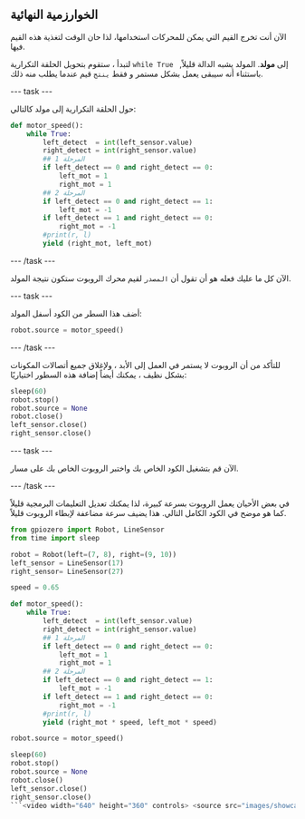 ## الخوارزمية النهائية

الآن أنت تخرج القيم التي يمكن للمحركات استخدامها، لذا حان الوقت لتغذية هذه القيم فيها.

لتبدأ ، ستقوم بتحويل الحلقة التكرارية `while True ` إلى **مولد**. المولد يشبه الدالة قليلاً, باستثناء أنه سيبقى يعمل بشكل مستمر و فقط `ينتج` قيم عندما يطلب منه ذلك.

\--- task \---

حول الحلقة التكرارية إلى مولد كالتالي:

```python
def motor_speed():
    while True:
        left_detect  = int(left_sensor.value)
        right_detect = int(right_sensor.value)
        ## المرحلة 1
        if left_detect == 0 and right_detect == 0:
            left_mot = 1
            right_mot = 1
        ## المرحلة 2
        if left_detect == 0 and right_detect == 1:
            left_mot = -1
        if left_detect == 1 and right_detect == 0:
            right_mot = -1
        #print(r, l)
        yield (right_mot, left_mot)
```

\--- /task \---

الآن كل ما عليك فعله هو أن تقول أن `المصدر` لقيم محرك الروبوت ستكون نتيجة المولد.

\--- task \---

أضف هذا السطر من الكود أسفل المولد:

```python
robot.source = motor_speed()
```

\--- /task \---

للتأكد من أن الروبوت لا يستمر في العمل إلى الأبد ، ولإغلاق جميع أتصالات المكونات بشكل نظيف ، يمكنك أيضاً إضافة هذه السطور اختياريًا:

```python
sleep(60)
robot.stop()
robot.source = None
robot.close()
left_sensor.close()
right_sensor.close()
```

\--- task \---

الآن قم بتشغيل الكود الخاص بك واختبر الروبوت الخاص بك على مسار.

\--- /task \---

في بعض الأحيان يعمل الروبوت بسرعة كبيرة، لذا يمكنك تعديل التعليمات البرمجية قليلاً كما هو موضح في الكود الكامل التالي. هذا يضيف سرعة مضاعفة لإبطاء الروبوت قليلاً.

```python
from gpiozero import Robot, LineSensor
from time import sleep

robot = Robot(left=(7, 8), right=(9, 10)) 
left_sensor = LineSensor(17)
right_sensor= LineSensor(27)

speed = 0.65

def motor_speed():
    while True:
        left_detect  = int(left_sensor.value)
        right_detect = int(right_sensor.value)
        ## المرحلة 1
        if left_detect == 0 and right_detect == 0:
            left_mot = 1
            right_mot = 1
        ## المرحلة 2
        if left_detect == 0 and right_detect == 1:
            left_mot = -1
        if left_detect == 1 and right_detect == 0:
            right_mot = -1
        #print(r, l)
        yield (right_mot * speed, left_mot * speed)

robot.source = motor_speed()

sleep(60)
robot.stop()
robot.source = None
robot.close()
left_sensor.close()
right_sensor.close()
```<video width="640" height="360" controls> <source src="images/showcase.webm" type="video/webm"> لا يدعم متصفحك فيديو WebM ، لذلك جرّب FireFox أو Chrome. </video>